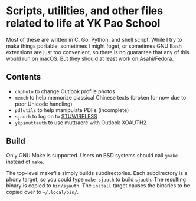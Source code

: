 # Scripts, utilities, and other files related to life at YK Pao School

Most of these are written in C, Go, Python, and shell script. While I try to make things portable, sometimes I might foget, or sometimes GNU Bash extensions are just too convenient, so there is no guarantee that any of this would run on macOS. But they should at least work on Asahi/Fedora.

## Contents

* `chphoto` to change Outlook profile photos
* `memch` to help memorize classical Chinese texts (broken for now due to poor Unicode handling)
* `pdfutils` to help manipulate PDFs (incomplete)
* `sjauth` to log on to <a href="https://ykps.runxiyu.org/wifi">STUWIRELESS</a>
* `ykpsmuttauth` to use mutt/aerc with Outlook XOAUTH2

## Build

Only GNU Make is supported. Users on BSD systems should call `gmake` instead of `make`.

The top-level makefile simply builds subdirectories. Each subdirectory is a phony target, so you could type `make sjauth` to build `sjauth`. The resulting binary is copied to `bin/sjauth`. The `install` target causes the binaries to be copied over to `~/.local/bin/`.
